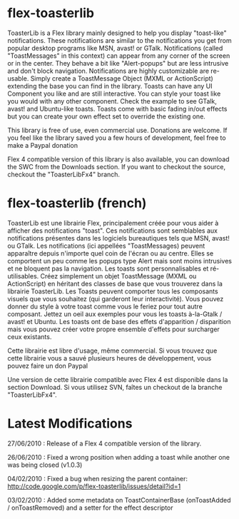 # flex-toasterlib
ToasterLib is a Flex library mainly designed to help you display "toast-like" notifications. These notifications are similar to the notifications you get from popular desktop programs like MSN, avast! or GTalk. Notifications (called "ToastMessages" in this context) can appear from any corner of the screen or in the center. They behave a bit like "Alert-popups" but are less intrusive and don't block navigation. Notifications are highly customizable are re-usable. Simply create a ToastMessage Object (MXML or ActionScript) extending the base you can find in the library. Toasts can have any UI Component you like and are still interactive. You can style your toast like you would with any other component. Check the example to see GTalk, avast! and Ubuntu-like toasts. Toasts come with basic fading in/out effects but you can create your own effect set to override the existing one.

This library is free of use, even commercial use. Donations are welcome. If you feel like the library saved you a few hours of development, feel free to make a Paypal donation

Flex 4 compatible version of this library is also available, you can download the SWC from the Downloads section. If you want to checkout the source, checkout the "ToasterLibFx4" branch.


# flex-toasterlib (french)
ToasterLib est une librairie Flex, principalement créée pour vous aider à afficher des notifications "toast". Ces notifications sont semblables aux notifications présentes dans les logiciels bureautiques tels que MSN, avast! ou GTalk. Les notifications (ici appellées "ToastMessages) peuvent apparaître depuis n'importe quel coin de l'écran ou au centre. Elles se comportent un peu comme les popups type Alert mais sont moins intrusives et ne bloquent pas la navigation. Les toasts sont personnalisables et ré-utilisables. Créez simplement un objet ToastMessage (MXML ou ActionScript) en héritant des classes de base que vous trouverez dans la librairie ToasterLib. Les Toasts peuvent comporter tous les composants visuels que vous souhaitez (qui garderont leur interactivité). Vous pouvez donner du style à votre toast comme vous le feriez pour tout autre composant. Jettez un oeil aux exemples pour vous les toasts à-la-Gtalk / avast! et Ubuntu. Les toasts ont de base des effets d'apparition / disparition mais vous pouvez créer votre propre ensemble d'effets pour surcharger ceux existants.

Cette librairie est libre d'usage, même commercial. Si vous trouvez que cette librairie vous a sauvé plusieurs heures de développement, vous pouvez faire un don Paypal

Une version de cette librairie compatible avec Flex 4 est disponible dans la section Download. Si vous utilisez SVN, faîtes un checkout de la branche "ToasterLibFx4".

# Latest Modifications
27/06/2010 : Release of a Flex 4 compatible version of the library.

26/06/2010 : Fixed a wrong position when adding a toast while another one was being closed (v1.0.3)

04/02/2010 : Fixed a bug when resizing the parent container: http://code.google.com/p/flex-toasterlib/issues/detail?id=1

03/02/2010 : Added some metadata on ToastContainerBase (onToastAdded / onToastRemoved) and a setter for the effect descriptor
